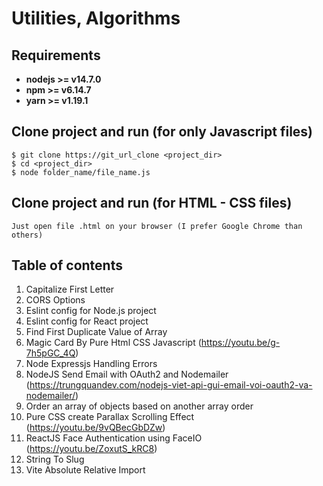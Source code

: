 # Utilities, Algorithms

## Requirements

* **nodejs >= v14.7.0**
* **npm >= v6.14.7**
* **yarn >= v1.19.1**

## Clone project and run (for only Javascript files)

```
$ git clone https://git_url_clone <project_dir>
$ cd <project_dir>
$ node folder_name/file_name.js
```

## Clone project and run (for HTML - CSS files)

```
Just open file .html on your browser (I prefer Google Chrome than others)
```

## Table of contents
1. Capitalize First Letter
2. CORS Options
3. Eslint config for Node.js project
4. Eslint config for React project
5. Find First Duplicate Value of Array
6. Magic Card By Pure Html CSS Javascript (https://youtu.be/g-7h5pGC_4Q)
7. Node Expressjs Handling Errors
8. NodeJS Send Email with OAuth2 and Nodemailer (https://trungquandev.com/nodejs-viet-api-gui-email-voi-oauth2-va-nodemailer/)
9. Order an array of objects based on another array order
10. Pure CSS create Parallax Scrolling Effect (https://youtu.be/9vQBecGbDZw)
11. ReactJS Face Authentication using FaceIO (https://youtu.be/ZoxutS_kRC8)
12. String To Slug
13. Vite Absolute Relative Import
